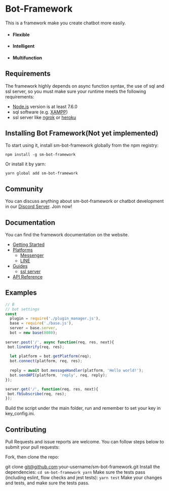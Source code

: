 # Bot-Framework

This is a framework make you create chatbot more easily.

* #### Flexible
* #### Intelligent
* #### Multifunction

## Requirements
The framework highly depends on async function syntax, the use of sql and ssl server, so you must make sure your runtime meets the following requirements:
* [Node.js](https://nodejs.org/en/) version is at least 7.6.0
* sql software (e.g. [XAMPP](https://www.apachefriends.org/zh_tw/index.html))
* ssl server like [ngrok](https://ngrok.com/) or [heroku](https://www.heroku.com/)

## Installing Bot Framework(Not yet implemented)

To start using it, install sm-bot-framework globally from the npm registry:

``npm install -g sm-bot-framework``

Or install it by yarn:

``yarn global add sm-bot-framework``

## Community

You can discuss anything about sm-bot-framework or chatbot development in our [Discord Server](https://discord.gg/Gjaamg). Join now!

## Documentation

You can find the framework documentation on the website.

* [Getting Started](https://github.com/Mist-Rain/Bot-Framework/blob/master/docs/Getting-Started.md)
* [Platforms](https://github.com/Mist-Rain/Bot-Framework/blob/master/docs/Platforms/Platforms.md)
  * [Messenger](https://github.com/Mist-Rain/Bot-Framework/blob/master/docs/Platforms/Messenger.md)
  * [LINE](https://github.com/Mist-Rain/Bot-Framework/blob/master/docs/Platforms/LINE.md)
* [Guides](https://github.com/Mist-Rain/Bot-Framework/blob/master/docs/Guides/Guides.md)
  * [ssl server](https://github.com/Mist-Rain/Bot-Framework/blob/master/docs/Guides/ssl-server.md)
* [API Reference](https://github.com/Mist-Rain/Bot-Framework/blob/master/docs/API-Reference.md)

## Examples

```javascript
// B
// bot settings
const
  plugin = require('./plugin_manager.js'),
  base = require('./base.js'),
  server = base.server,
  bot = new base(8080);
  
server.post('/', async function(req, res, next){
 bot.lineVerify(req, res);
  
  let platform = bot.getPlatform(req);
  bot.connect(platform, req, res);
  
  reply = await bot.messageHandler(platform, 'Hello world!');
  bot.sendAPI(platform, 'reply', req, reply);
});

server.get('/', function(req, res, next){
 bot.fbSubscribe(req, res);
});
```
Build the script under the main folder, run and remember to set your key in key_config.ini.
## Contributing
Pull Requests and issue reports are welcome. You can follow steps below to submit your pull requests:

Fork, then clone the repo:

git clone git@github.com:your-username/sm-bot-framework.git
Install the dependencies:
``
cd sm-bot-framework
yarn
``
Make sure the tests pass (including eslint, flow checks and jest tests):
``
yarn test
``
Make your changes and tests, and make sure the tests pass.

